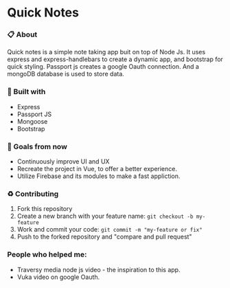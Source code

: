 # Quick Notes

### 📋 About
  Quick notes is a simple note taking app buit on top of Node Js. It uses express and express-handlebars to create a dynamic app, and bootstrap for quick styling. Passport js creates a           google Oauth connection. And a mongoDB database is used to store data.

### 🚀 Built with
- Express
- Passport JS
- Mongoose
- Bootstrap


### 🎯 Goals from now
- Continuously improve UI and UX
- Recreate the project in Vue, to offer a better experience.
- Utilize Firebase and its modules to make a fast appliction.

### ♻️ Contributing
1. Fork this repository
2. Create a new branch with your feature name: `git checkout -b my-feature`
3. Work and commit your code: `git commit -m "my-feature or fix"`
4. Push to the forked repository and "compare and pull request"

### People who helped me:
- Traversy media node js video - the inspiration to this app.
- Vuka video on google Oauth.
